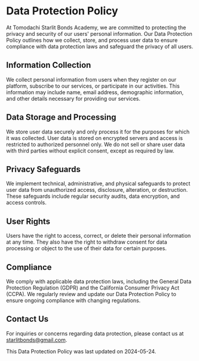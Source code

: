 # Data Protection Policy

At Tomodachi Starlit Bonds Academy, we are committed to protecting the privacy and security of our users' personal information. Our Data Protection Policy outlines how we collect, store, and process user data to ensure compliance with data protection laws and safeguard the privacy of all users.

## Information Collection

We collect personal information from users when they register on our platform, subscribe to our services, or participate in our activities. This information may include name, email address, demographic information, and other details necessary for providing our services.

## Data Storage and Processing

We store user data securely and only process it for the purposes for which it was collected. User data is stored on encrypted servers and access is restricted to authorized personnel only. We do not sell or share user data with third parties without explicit consent, except as required by law.

## Privacy Safeguards

We implement technical, administrative, and physical safeguards to protect user data from unauthorized access, disclosure, alteration, or destruction. These safeguards include regular security audits, data encryption, and access controls.

## User Rights

Users have the right to access, correct, or delete their personal information at any time. They also have the right to withdraw consent for data processing or object to the use of their data for certain purposes.

## Compliance

We comply with applicable data protection laws, including the General Data Protection Regulation (GDPR) and the California Consumer Privacy Act (CCPA). We regularly review and update our Data Protection Policy to ensure ongoing compliance with changing regulations.

## Contact Us

For inquiries or concerns regarding data protection, please contact us at starlitbonds@gmail.com.

This Data Protection Policy was last updated on 2024-05-24.
